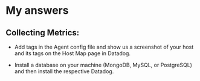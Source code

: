 # My answers

## Collecting Metrics:

* Add tags in the Agent config file and show us a screenshot of your host and its tags on the Host Map page in Datadog.


* Install a database on your machine (MongoDB, MySQL, or PostgreSQL) and then install the respective Datadog.


